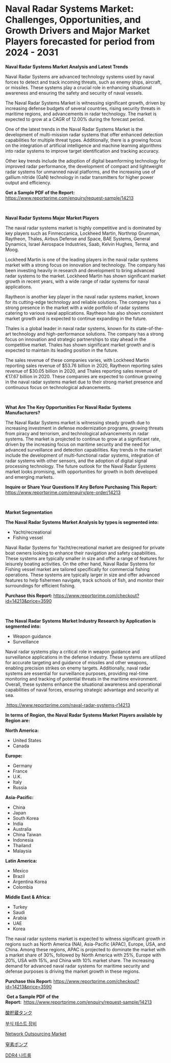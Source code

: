 <p><h1>Naval Radar Systems Market: Challenges, Opportunities, and Growth Drivers and Major Market Players forecasted for period from 2024 - 2031</h1></p><p><strong>Naval Radar Systems Market Analysis and Latest Trends</strong></p>
<p><p>Naval Radar Systems are advanced technology systems used by naval forces to detect and track incoming threats, such as enemy ships, aircraft, or missiles. These systems play a crucial role in enhancing situational awareness and ensuring the safety and security of naval vessels.</p><p>The Naval Radar Systems Market is witnessing significant growth, driven by increasing defense budgets of several countries, rising security threats in maritime regions, and advancements in radar technology. The market is expected to grow at a CAGR of 12.00% during the forecast period.</p><p>One of the latest trends in the Naval Radar Systems Market is the development of multi-mission radar systems that offer enhanced detection capabilities for multiple threat types. Additionally, there is a growing focus on the integration of artificial intelligence and machine learning algorithms into radar systems to improve target identification and tracking accuracy.</p><p>Other key trends include the adoption of digital beamforming technology for improved radar performance, the development of compact and lightweight radar systems for unmanned naval platforms, and the increasing use of gallium nitride (GaN) technology in radar transmitters for higher power output and efficiency.</p></p>
<p><strong>Get a Sample PDF of the Report:&nbsp;</strong> <a href="https://www.reportprime.com/enquiry/request-sample/14213">https://www.reportprime.com/enquiry/request-sample/14213</a></p>
<p>&nbsp;</p>
<p><strong>Naval Radar Systems Major Market Players</strong></p>
<p><p>The naval radar systems market is highly competitive and is dominated by key players such as Finmeccanica, Lockheed Martin, Northrop Grumman, Raytheon, Thales, Airbus Defense and Space, BAE Systems, General Dynamics, Israel Aerospace Industries, Saab, Kelvin Hughes, Terma, and Moog.</p><p>Lockheed Martin is one of the leading players in the naval radar systems market with a strong focus on innovation and technology. The company has been investing heavily in research and development to bring advanced radar systems to the market. Lockheed Martin has shown significant market growth in recent years, with a wide range of radar systems for naval applications.</p><p>Raytheon is another key player in the naval radar systems market, known for its cutting-edge technology and reliable solutions. The company has a strong presence in the market with a wide portfolio of radar systems catering to various naval applications. Raytheon has also shown consistent market growth and is expected to continue expanding in the future.</p><p>Thales is a global leader in naval radar systems, known for its state-of-the-art technology and high-performance solutions. The company has a strong focus on innovation and strategic partnerships to stay ahead in the competitive market. Thales has shown significant market growth and is expected to maintain its leading position in the future.</p><p>The sales revenue of these companies varies, with Lockheed Martin reporting sales revenue of $53.76 billion in 2020, Raytheon reporting sales revenue of $30.05 billion in 2020, and Thales reporting sales revenue of €17.67 billion in 2020. These companies are expected to continue growing in the naval radar systems market due to their strong market presence and continuous focus on technological advancements.</p></p>
<p>&nbsp;</p>
<p><strong>What Are The Key Opportunities For Naval Radar Systems Manufacturers?</strong></p>
<p><p>The Naval Radar Systems market is witnessing steady growth due to increasing investment in defense modernization programs, growing threats from piracy and terrorism, and technological advancements in radar systems. The market is projected to continue to grow at a significant rate, driven by the increasing focus on maritime security and the need for advanced surveillance and detection capabilities. Key trends in the market include the development of multi-functional radar systems, integration of radar systems with other sensors, and the adoption of digital signal processing technology. The future outlook for the Naval Radar Systems market looks promising, with opportunities for growth in both developed and emerging markets.</p></p>
<p><strong>Inquire or Share Your Questions If Any Before Purchasing This Report:</strong> <a href="https://www.reportprime.com/enquiry/pre-order/14213">https://www.reportprime.com/enquiry/pre-order/14213</a></p>
<p>&nbsp;</p>
<p><strong>Market Segmentation</strong></p>
<p><strong>The Naval Radar Systems Market Analysis by types is segmented into:</strong></p>
<p><ul><li>Yacht/recreational</li><li>Fishing vessel</li></ul></p>
<p><p>Naval Radar Systems for Yacht/recreational market are designed for private boat owners looking to enhance their navigation and safety capabilities. These systems are typically smaller in size and offer a range of features for leisurely boating activities. On the other hand, Naval Radar Systems for Fishing vessel market are tailored specifically for commercial fishing operations. These systems are typically larger in size and offer advanced features to help fishermen navigate, track schools of fish, and monitor their surroundings for efficient fishing.</p></p>
<p><strong>Purchase this Report:&nbsp;</strong><a href="https://www.reportprime.com/checkout?id=14213&price=3590">https://www.reportprime.com/checkout?id=14213&price=3590</a></p>
<p>&nbsp;</p>
<p><strong>The Naval Radar Systems Market Industry Research by Application is segmented into:</strong></p>
<p><ul><li>Weapon guidance</li><li>Surveillance</li></ul></p>
<p><p>Naval radar systems play a critical role in weapon guidance and surveillance applications in the defense industry. These systems are utilized for accurate targeting and guidance of missiles and other weapons, enabling precision strikes on enemy targets. Additionally, naval radar systems are essential for surveillance purposes, providing real-time monitoring and tracking of potential threats in the maritime environment. Overall, these systems enhance the situational awareness and operational capabilities of naval forces, ensuring strategic advantage and security at sea.</p></p>
<p><a href="https://www.reportprime.com/naval-radar-systems-r14213">&nbsp;https://www.reportprime.com/naval-radar-systems-r14213</a></p>
<p><strong>In terms of Region, the Naval Radar Systems Market Players available by Region are:</strong></p>
<p>
    <p> <strong> North America: </strong>
        <ul>
            <li>United States</li>
            <li>Canada</li>
        </ul>
        </p> 
    <p> <strong> Europe: </strong>
        <ul>
            <li>Germany</li>
            <li>France</li>
            <li>U.K.</li>
            <li>Italy</li>
            <li>Russia</li>
        </ul>
        </p> 
    <p> <strong> Asia-Pacific: </strong>
        <ul>
            <li>China</li>
            <li>Japan</li>
            <li>South Korea</li>
            <li>India</li>
            <li>Australia</li>
            <li>China Taiwan</li>
            <li>Indonesia</li>
            <li>Thailand</li>
            <li>Malaysia</li>
        </ul>
        </p> 
    <p> <strong> Latin America: </strong>
        <ul>
            <li>Mexico</li>
            <li>Brazil</li>
            <li>Argentina Korea</li>
            <li>Colombia</li>
        </ul>
        </p> 
    <p> <strong> Middle East & Africa: </strong>
        <ul>
            <li>Turkey</li>
            <li>Saudi</li>
            <li>Arabia</li>
            <li>UAE</li>
            <li>Korea</li>
        </ul>
    </p>
    </p>
<p><p>The naval radar systems market is expected to witness significant growth in regions such as North America (NA), Asia-Pacific (APAC), Europe, USA, and China. Among these regions, APAC is projected to dominate the market with a market share of 30%, followed by North America with 25%, Europe with 20%, USA with 15%, and China with 10% market share. The increasing demand for advanced naval radar systems for maritime security and defense purposes is driving the market growth in these regions.</p></p>
<p><strong>Purchase this Report: </strong><a href="https://www.reportprime.com/checkout?id=14213&price=3590">https://www.reportprime.com/checkout?id=14213&price=3590</a></p>
<p>&nbsp;<strong>Get a Sample PDF of the Report:&nbsp;&nbsp;</strong><a href="https://www.reportprime.com/enquiry/request-sample/14213">https://www.reportprime.com/enquiry/request-sample/14213</a></p>
<p><strong></strong></p>
<p><p><a href="https://github.com/KaydenJohns1964/Market-Research-Report-List-1/blob/main/859335125186.md">酸貯蔵タンク</a></p><p><a href="https://medium.com/@karenburke2009/%EB%B6%80%EC%8B%9D-%EC%8B%9C%ED%97%98-%EC%9E%A5%EB%B9%84-%EC%8B%9C%EC%9E%A5-%EC%A0%84%EB%A7%9D-%EC%82%B0%EC%97%85-%EA%B0%9C%EC%9A%94-%EB%B0%8F-%EC%98%88%EC%B8%A1-2024%EB%85%84%EB%B6%80%ED%84%B0-2031%EB%85%84%EA%B9%8C%EC%A7%80-832645c4f9df">부식 테스트 장비</a></p><p><a href="https://github.com/mancsybtousav/Market-Research-Report-List-2/blob/main/network-outsourcing-market.md">Network Outsourcing Market</a></p><p><a href="https://medium.com/@camilcosta76856/%E7%AA%92%E7%B4%A0%E3%83%9D%E3%83%B3%E3%83%97%E5%B8%82%E5%A0%B4%E3%81%AE%E5%88%86%E6%9E%90-%E3%81%9D%E3%81%AEcagr-%E5%B8%82%E5%A0%B4%E3%82%BB%E3%82%B0%E3%83%A1%E3%83%B3%E3%83%86%E3%83%BC%E3%82%B7%E3%83%A7%E3%83%B3-%E3%81%8A%E3%82%88%E3%81%B3%E4%B8%96%E7%95%8C%E7%9A%84%E3%81%AA%E7%94%A3%E6%A5%AD%E6%A6%82%E8%A6%81-a6c00120453a">窒素ポンプ</a></p><p><a href="https://medium.com/@jeremysnyder277/ddr4-sodimm-%EC%8B%9C%EC%9E%A5-%EB%B6%84%EC%84%9D-%EA%B7%B8%EC%9D%98-cagr-%EC%8B%9C%EC%9E%A5-%EC%84%B8%EB%B6%84%ED%99%94-%EB%B0%8F-%EC%84%B8%EA%B3%84-%EC%82%B0%EC%97%85-%EA%B0%9C%EC%9A%94-0feae26936f2">DDR4 나트륨</a></p></p>